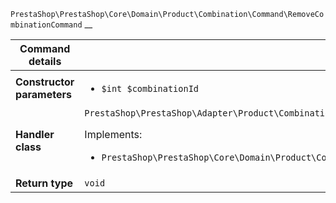 `PrestaShop\PrestaShop\Core\Domain\Product\Combination\Command\RemoveCombinationCommand`
__

| Command details            |    |
| -------------------------- | -- |
| **Constructor parameters** | <ul> <li>`$int $combinationId`</li> </ul> |
| **Handler class**          | `PrestaShop\PrestaShop\Adapter\Product\Combination\CommandHandler\RemoveCombinationCommandHandler`  <p> Implements: </p> <ul>  <li>`PrestaShop\PrestaShop\Core\Domain\Product\Combination\CommandHandler\RemoveCombinationCommandHandlerInterface`</li>  |
| **Return type** |  `void`  |

